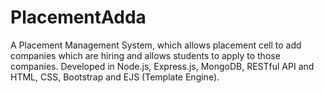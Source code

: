 # PlacementAdda
A Placement Management System, which allows placement cell to add companies which are hiring and allows students to apply to those companies. Developed in Node.js, Express.js, MongoDB, RESTful API and HTML, CSS, Bootstrap and EJS (Template Engine).
